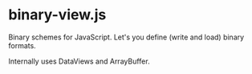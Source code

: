 # binary-view.js

Binary schemes for JavaScript. Let's you define (write and load) binary formats. 

Internally uses DataViews and ArrayBuffer.